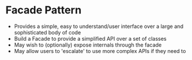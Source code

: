 # Facade Pattern
- Provides a simple, easy to understand/user interface over a large and sophisticated body of code
- Build a Facade to provide a simplified API over a set of classes
- May wish to (optionally) expose internals through the facade
- May allow users to 'escalate' to use more complex APIs if they need to
